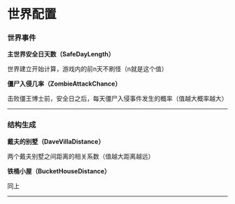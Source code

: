# 世界配置

### 世界事件

**主世界安全日天数（SafeDayLength）**

世界建立开始计算，游戏内的前n天不刷怪（n就是这个值）

**僵尸入侵几率（ZombieAttackChance）**

击败僵王博士前，安全日之后，每天僵尸入侵事件发生的概率（值越大概率越大）

---

### 结构生成

**戴夫的别墅（DaveVillaDistance）**

两个戴夫别墅之间距离的相关系数（值越大距离越远）

**铁桶小屋（BucketHouseDistance）**

同上

---